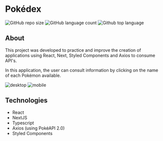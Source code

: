 # Pokédex
![GitHub repo size](https://img.shields.io/github/repo-size/Kazss/pokedex)
![GitHub language count](https://img.shields.io/github/languages/count/Kazss/pokedex)
![Github top language](https://img.shields.io/github/languages/top/Kazss/pokedex?color=red)

## About
This project was developed to practice and improve the creation of applications using React, Next, Styled Components and Axios to consume API's.

In this application, the user can consult information by clicking on the name of each Pokémon available.

![desktop](https://i.postimg.cc/Ssq0QyJq/image.png)
![mobile](https://i.postimg.cc/xj6rYVYD/image.png)
## Technologies
- React
- NextJS
- Typescript
- Axios (using PokéAPI 2.0)
- Styled Components
